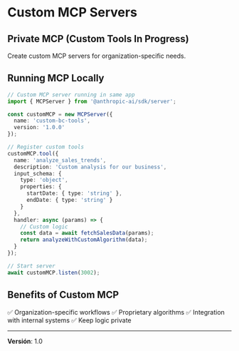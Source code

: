 # Custom MCP Servers

## Private MCP (Custom Tools In Progress)

Create custom MCP servers for organization-specific needs.

## Running MCP Locally

```typescript
// Custom MCP server running in same app
import { MCPServer } from '@anthropic-ai/sdk/server';

const customMCP = new MCPServer({
  name: 'custom-bc-tools',
  version: '1.0.0'
});

// Register custom tools
customMCP.tool({
  name: 'analyze_sales_trends',
  description: 'Custom analysis for our business',
  input_schema: {
    type: 'object',
    properties: {
      startDate: { type: 'string' },
      endDate: { type: 'string' }
    }
  },
  handler: async (params) => {
    // Custom logic
    const data = await fetchSalesData(params);
    return analyzeWithCustomAlgorithm(data);
  }
});

// Start server
await customMCP.listen(3002);
```

## Benefits of Custom MCP

✅ Organization-specific workflows
✅ Proprietary algorithms
✅ Integration with internal systems
✅ Keep logic private

---

**Versión**: 1.0

